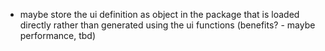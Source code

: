 -   maybe store the ui definition as object in the package that is loaded directly rather than generated using the ui functions (benefits? - maybe performance, tbd)
